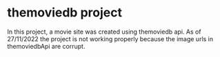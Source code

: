 # themoviedb project
In this project, a movie site was created using themoviedb api. As of 27/11/2022 the project is not working properly because the image urls in themoviedbApi are corrupt.
